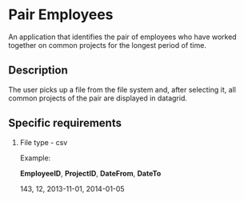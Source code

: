 # Pair Employees

An application that identifies the pair of employees who have worked
together on common projects for the longest period of time.

## Description
The user picks up a file from the file system and, after selecting it, all common
projects of the pair are displayed in datagrid.

## Specific requirements
1) File type - csv

    Example:

    **EmployeeID**, **ProjectID**, **DateFrom**, **DateTo**

    143, 12, 2013-11-01, 2014-01-05
